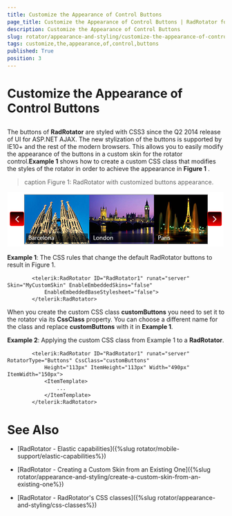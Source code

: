 ```yaml
---
title: Customize the Appearance of Control Buttons
page_title: Customize the Appearance of Control Buttons | RadRotator for ASP.NET AJAX Documentation
description: Customize the Appearance of Control Buttons
slug: rotator/appearance-and-styling/customize-the-appearance-of-control-buttons
tags: customize,the,appearance,of,control,buttons
published: True
position: 3
---
```


# Customize the Appearance of Control Buttons



## 

The buttons of **RadRotator** are styled with CSS3 since the Q2 2014 release of UI for ASP.NET AJAX. The new stylization of the buttons is supported by IE10+ and the rest of the modern browsers. This allows you to easily modify the appearance of the buttons in a custom skin for the rotator control.**Example 1** shows how to create a custom CSS class that modifies the styles of the rotator in order to achieve the appearance in **Figure 1** .
>caption Figure 1: RadRotator with customized buttons appearance.

![rotator-customized-buttons](images/rotator-customized-buttons.png)

**Example 1**: The CSS rules that change the default RadRotator buttons to result in Figure 1.

````ASPNET
	    <telerik:RadRotator ID="RadRotator1" runat="server" Skin="MyCustomSkin" EnableEmbeddedSkins="false"
	        EnableEmbeddedBaseStylesheet="false">
	    </telerik:RadRotator>
````



When you create the custom CSS class **customButtons** you need to set it to the rotator via its **CssClass** property. You can choose a different name for the class and replace **customButtons** with it in **Example 1**.

**Example 2**: Applying the custom CSS class from Example 1 to a **RadRotator**.

````ASPNET
	    <telerik:RadRotator ID="RadRotator1" runat="server" RotatorType="Buttons" CssClass="customButtons"
	        Height="113px" ItemHeight="113px" Width="490px" ItemWidth="150px">
	        <ItemTemplate>
	            ...
	        </ItemTemplate>
	    </telerik:RadRotator>
````



# See Also

 * [RadRotator - Elastic capabilities]({%slug rotator/mobile-support/elastic-capabilities%})

 * [RadRotator - Creating a Custom Skin from an Existing One]({%slug rotator/appearance-and-styling/create-a-custom-skin-from-an-existing-one%})

 * [RadRotator - RadRotator's CSS classes]({%slug rotator/appearance-and-styling/css-classes%})
